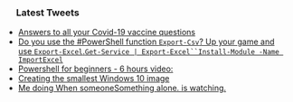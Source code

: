 <h3><a href="https://twitter.com/endi24"><img height=16 src="https://upload.wikimedia.org/wikipedia/sco/9/9f/Twitter_bird_logo_2012.svg"></a> Latest Tweets</h3>

<!-- BLOG-POST-LIST:START -->
- [Answers to all your Covid-19 vaccine questions](https://rss.app/articles/cb4e791f6f6d729c074351566bd3a7c508111d6e1a31b6e890b6c809918773d2f150f40f6ed0d66df2a06b7edc16079a62dd6fe6c3)
- [Do you use the #PowerShell function `Export-Csv`? Up your game and use `Export-Excel`.`Get-Service | Export-Excel``Install-Module -Name ImportExcel`](https://rss.app/articles/cb4e791f6f6d729c074351566bd3a7c508111d6e1b39bbefc9e7c809918773d2f150f40f6ed0d66cf3a56a79de120b9461d76ce4c1)
- [Powershell for beginners - 6 hours video:](https://rss.app/articles/cb4e791f6f6d729c074351566bd3a7c508111d6e1a31b6e890b6c809918773d2f150f40f6ed0d86df0aa6f7fdd170c9061d56ae0c7)
- [Creating the smallest Windows 10 image](https://rss.app/articles/cb4e791f6f6d729c074351566bd3a7c508111d6e1231bbe4cae39209ca9573c6f60ab61368dbd960f5a36979d912099a67d36be2c51b78)
- [Me doing When someoneSomething alone. is watching.](https://rss.app/articles/cb4e791f6f6d729c074351566bd3a7c508111d6e1e3dbdf3d6e7831e978366caf150b648389c9b2beca3697ad7100c9162d26ce2ca1a7b1d8f32c26a)
<!-- BLOG-POST-LIST:END -->
